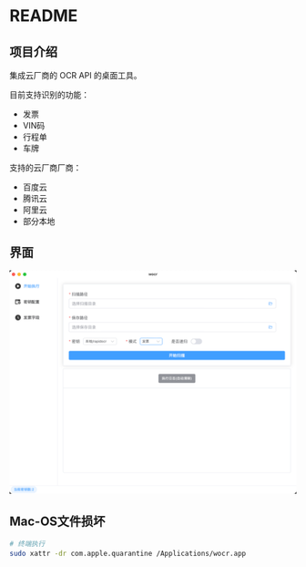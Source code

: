 # README

## 项目介绍

集成云厂商的 OCR API 的桌面工具。

目前支持识别的功能：

- 发票
- VIN码
- 行程单
- 车牌

支持的云厂商厂商：
- 百度云
- 腾讯云
- 阿里云
- 部分本地

## 界面

![alt text](doc/image.png)

## Mac-OS文件损坏

```sh
# 终端执行
sudo xattr -dr com.apple.quarantine /Applications/wocr.app
```
